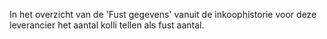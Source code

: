 In het overzicht van de 'Fust gegevens' vanuit de inkoophistorie voor deze leverancier het aantal kolli tellen als fust aantal.